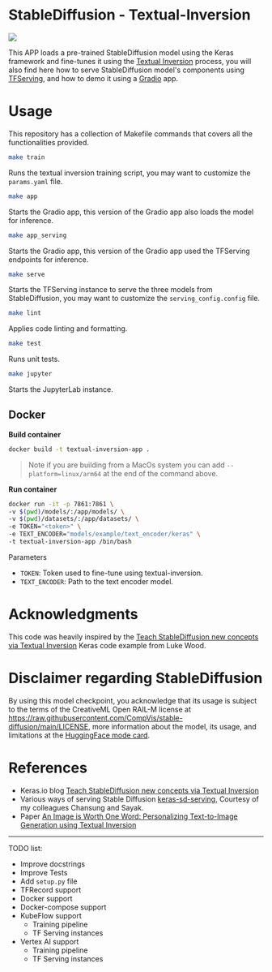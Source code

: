 # StableDiffusion - Textual-Inversion
![](https://i.imgur.com/KqEeBsM.jpg)

This APP loads a pre-trained StableDiffusion model using the Keras framework and fine-tunes it using the [Textual Inversion](https://textual-inversion.github.io/) process, you will also find here how to serve StableDiffusion model's components using [TFServing](https://github.com/tensorflow/serving), and how to demo it using a [Gradio](https://gradio.app) app.

# Usage
This repository has a collection of Makefile commands that covers all the functionalities provided.

```bash
make train
```
Runs the textual inversion training script, you may want to customize the `params.yaml` file.

```bash
make app
```
Starts the Gradio app, this version of the Gradio app also loads the model for inference.

```bash
make app_serving
```
Starts the Gradio app, this version of the Gradio app used the TFServing endpoints for inference.

```bash
make serve
```
Starts the TFServing instance to serve the three models from StableDiffusion, you may want to customize the `serving_config.config` file.

```bash
make lint
```
Applies code linting and formatting.

```bash
make test
```
Runs unit tests.

```bash
make jupyter
```
Starts the JupyterLab instance.

## Docker

**Build container**
```bash
docker build -t textual-inversion-app . 
```
> Note if you are building from a MacOs system you can add `--platform=linux/arm64` at the end of the command above.

**Run container**
```bash
docker run -it -p 7861:7861 \
-v $(pwd)/models/:/app/models/ \
-v $(pwd)/datasets/:/app/datasets/ \
-e TOKEN="<token>" \
-e TEXT_ENCODER="models/example/text_encoder/keras" \
-t textual-inversion-app /bin/bash
```
Parameters
- `TOKEN`: Token used to fine-tune using textual-inversion.
- `TEXT_ENCODER`: Path to the text encoder model.

# Acknowledgments
This code was heavily inspired by the [Teach StableDiffusion new concepts via Textual Inversion](https://keras.io/examples/generative/fine_tune_via_textual_inversion/) Keras code example from Luke Wood.

# Disclaimer regarding StableDiffusion
By using this model checkpoint, you acknowledge that its usage is subject to the terms of the CreativeML Open RAIL-M license at https://raw.githubusercontent.com/CompVis/stable-diffusion/main/LICENSE, more information about the model, its usage, and limitations at the [HuggingFace mode card](https://huggingface.co/CompVis/stable-diffusion-v1-4).

# References
- Keras.io blog [Teach StableDiffusion new concepts via Textual Inversion](https://keras.io/examples/generative/fine_tune_via_textual_inversion/)
- Various ways of serving Stable Diffusion [keras-sd-serving](https://github.com/deep-diver/keras-sd-serving), Courtesy of my colleagues Chansung and Sayak.
- Paper [An Image is Worth One Word: Personalizing Text-to-Image Generation using Textual Inversion](https://textual-inversion.github.io/)

---

TODO list:

- Improve docstrings
- Improve Tests
- Add `setup.py` file
- TFRecord support
- Docker support
- Docker-compose support
- KubeFlow support
  - Training pipeline
  - TF Serving instances
- Vertex AI support
  - Training pipeline
  - TF Serving instances